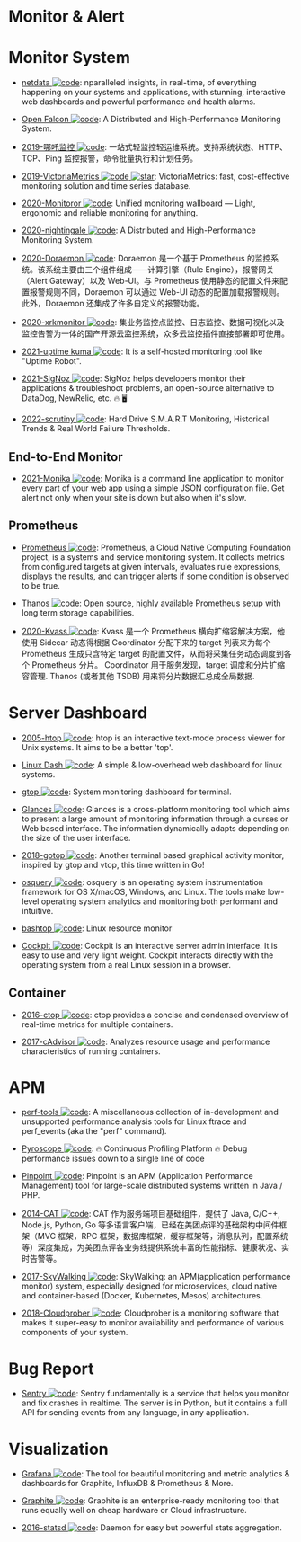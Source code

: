 # Monitor & Alert

# Monitor System

- [netdata ![code](https://martrix-usa.oss-accelerate.aliyuncs.com/logo/code.svg)](https://my-netdata.io/): nparalleled insights, in real-time, of everything happening on your systems and applications, with stunning, interactive web dashboards and powerful performance and health alarms.

- [Open Falcon ![code](https://martrix-usa.oss-accelerate.aliyuncs.com/logo/code.svg)](http://open-falcon.org/): A Distributed and High-Performance Monitoring System.

- [2019-哪吒监控 ![code](https://martrix-usa.oss-accelerate.aliyuncs.com/logo/code.svg)](https://github.com/naiba/nezha): 一站式轻监控轻运维系统。支持系统状态、HTTP、TCP、Ping 监控报警，命令批量执行和计划任务。

- [2019-VictoriaMetrics ![code](https://martrix-usa.oss-accelerate.aliyuncs.com/logo/code.svg) ![star](https://img.shields.io/github/stars/VictoriaMetrics/VictoriaMetrics)](https://github.com/VictoriaMetrics/VictoriaMetrics): VictoriaMetrics: fast, cost-effective monitoring solution and time series database.

- [2020-Monitoror ![code](https://martrix-usa.oss-accelerate.aliyuncs.com/logo/code.svg)](https://github.com/monitoror/monitoror): Unified monitoring wallboard — Light, ergonomic and reliable monitoring for anything.

- [2020-nightingale ![code](https://martrix-usa.oss-accelerate.aliyuncs.com/logo/code.svg)](https://github.com/didi/nightingale): A Distributed and High-Performance Monitoring System.

- [2020-Doraemon ![code](https://martrix-usa.oss-accelerate.aliyuncs.com/logo/code.svg)](https://github.com/Qihoo360/doraemon): Doraemon 是一个基于 Prometheus 的监控系统。该系统主要由三个组件组成——计算引擎（Rule Engine），报警网关（Alert Gateway）以及 Web-UI。与 Prometheus 使用静态的配置文件来配置报警规则不同，Doraemon 可以通过 Web-UI 动态的配置加载报警规则。此外，Doraemon 还集成了许多自定义的报警功能。

- [2020-xrkmonitor ![code](https://martrix-usa.oss-accelerate.aliyuncs.com/logo/code.svg)](https://gitee.com/xrkmonitorcom/open): 集业务监控点监控、日志监控、数据可视化以及监控告警为一体的国产开源云监控系统，众多云监控插件直接部署即可使用。

- [2021-uptime kuma ![code](https://martrix-usa.oss-accelerate.aliyuncs.com/logo/code.svg)](https://github.com/louislam/uptime-kuma): It is a self-hosted monitoring tool like "Uptime Robot".

- [2021-SigNoz ![code](https://martrix-usa.oss-accelerate.aliyuncs.com/logo/code.svg)](https://github.com/SigNoz/signoz): SigNoz helps developers monitor their applications & troubleshoot problems, an open-source alternative to DataDog, NewRelic, etc. 🔥 🖥

- [2022-scrutiny ![code](https://martrix-usa.oss-accelerate.aliyuncs.com/logo/code.svg)](https://github.com/AnalogJ/scrutiny): Hard Drive S.M.A.R.T Monitoring, Historical Trends & Real World Failure Thresholds.

## End-to-End Monitor

- [2021-Monika ![code](https://martrix-usa.oss-accelerate.aliyuncs.com/logo/code.svg)](https://github.com/hyperjumptech/monika): Monika is a command line application to monitor every part of your web app using a simple JSON configuration file. Get alert not only when your site is down but also when it's slow.

## Prometheus

- [Prometheus ![code](https://martrix-usa.oss-accelerate.aliyuncs.com/logo/code.svg)](https://prometheus.io/): Prometheus, a Cloud Native Computing Foundation project, is a systems and service monitoring system. It collects metrics from configured targets at given intervals, evaluates rule expressions, displays the results, and can trigger alerts if some condition is observed to be true.

- [Thanos ![code](https://martrix-usa.oss-accelerate.aliyuncs.com/logo/code.svg)](https://thanos.io/): Open source, highly available Prometheus setup with long term storage capabilities.

- [2020-Kvass ![code](https://martrix-usa.oss-accelerate.aliyuncs.com/logo/code.svg)](https://cubox.pro/c/v794lW): Kvass 是一个 Prometheus 横向扩缩容解决方案，他使用 Sidecar 动态得根据 Coordinator 分配下来的 target 列表来为每个 Prometheus 生成只含特定 target 的配置文件，从而将采集任务动态调度到各个 Prometheus 分片。 Coordinator 用于服务发现，target 调度和分片扩缩容管理. Thanos (或者其他 TSDB) 用来将分片数据汇总成全局数据.

# Server Dashboard

- [2005-htop ![code](https://martrix-usa.oss-accelerate.aliyuncs.com/logo/code.svg)](https://github.com/hishamhm/htop): htop is an interactive text-mode process viewer for Unix systems. It aims to be a better 'top'.

- [Linux Dash ![code](https://martrix-usa.oss-accelerate.aliyuncs.com/logo/code.svg)](https://github.com/afaqurk/linux-dash): A simple & low-overhead web dashboard for linux systems.

- [gtop ![code](https://martrix-usa.oss-accelerate.aliyuncs.com/logo/code.svg)](https://github.com/aksakalli/gtop): System monitoring dashboard for terminal.

- [Glances ![code](https://martrix-usa.oss-accelerate.aliyuncs.com/logo/code.svg)](https://github.com/nicolargo/glances): Glances is a cross-platform monitoring tool which aims to present a large amount of monitoring information through a curses or Web based interface. The information dynamically adapts depending on the size of the user interface.

- [2018-gotop ![code](https://martrix-usa.oss-accelerate.aliyuncs.com/logo/code.svg)](https://github.com/cjbassi/gotop): Another terminal based graphical activity monitor, inspired by gtop and vtop, this time written in Go!

- [osquery ![code](https://martrix-usa.oss-accelerate.aliyuncs.com/logo/code.svg)](https://github.com/facebook/osquery): osquery is an operating system instrumentation framework for OS X/macOS, Windows, and Linux. The tools make low-level operating system analytics and monitoring both performant and intuitive.

- [bashtop ![code](https://martrix-usa.oss-accelerate.aliyuncs.com/logo/code.svg)](https://github.com/aristocratos/bashtop): Linux resource monitor

- [Cockpit ![code](https://martrix-usa.oss-accelerate.aliyuncs.com/logo/code.svg)](https://github.com/cockpit-project/cockpit): Cockpit is an interactive server admin interface. It is easy to use and very light weight. Cockpit interacts directly with the operating system from a real Linux session in a browser.

## Container

- [2016-ctop ![code](https://martrix-usa.oss-accelerate.aliyuncs.com/logo/code.svg)](https://github.com/bcicen/ctop): ctop provides a concise and condensed overview of real-time metrics for multiple containers.

- [2017-cAdvisor ![code](https://martrix-usa.oss-accelerate.aliyuncs.com/logo/code.svg)](https://github.com/google/cadvisor): Analyzes resource usage and performance characteristics of running containers.

# APM

- [perf-tools ![code](https://martrix-usa.oss-accelerate.aliyuncs.com/logo/code.svg)](https://github.com/brendangregg/perf-tools): A miscellaneous collection of in-development and unsupported performance analysis tools for Linux ftrace and perf_events (aka the "perf" command).

- [Pyroscope ![code](https://martrix-usa.oss-accelerate.aliyuncs.com/logo/code.svg)](https://github.com/pyroscope-io/pyroscope): 🔥 Continuous Profiling Platform 🔥 Debug performance issues down to a single line of code

- [Pinpoint ![code](https://martrix-usa.oss-accelerate.aliyuncs.com/logo/code.svg)](http://naver.github.io/pinpoint/): Pinpoint is an APM (Application Performance Management) tool for large-scale distributed systems written in Java / PHP.

- [2014-CAT ![code](https://martrix-usa.oss-accelerate.aliyuncs.com/logo/code.svg)](https://github.com/dianping/cat): CAT 作为服务端项目基础组件，提供了 Java, C/C++, Node.js, Python, Go 等多语言客户端，已经在美团点评的基础架构中间件框架（MVC 框架，RPC 框架，数据库框架，缓存框架等，消息队列，配置系统等）深度集成，为美团点评各业务线提供系统丰富的性能指标、健康状况、实时告警等。

- [2017-SkyWalking ![code](https://martrix-usa.oss-accelerate.aliyuncs.com/logo/code.svg)](https://github.com/apache/skywalking): SkyWalking: an APM(application performance monitor) system, especially designed for microservices, cloud native and container-based (Docker, Kubernetes, Mesos) architectures.

- [2018-Cloudprober ![code](https://martrix-usa.oss-accelerate.aliyuncs.com/logo/code.svg)](https://cloudprober.org/getting-started/): Cloudprober is a monitoring software that makes it super-easy to monitor availability and performance of various components of your system.

# Bug Report

- [Sentry ![code](https://martrix-usa.oss-accelerate.aliyuncs.com/logo/code.svg)](https://github.com/getsentry/sentry): Sentry fundamentally is a service that helps you monitor and fix crashes in realtime. The server is in Python, but it contains a full API for sending events from any language, in any application.

# Visualization

- [Grafana ![code](https://martrix-usa.oss-accelerate.aliyuncs.com/logo/code.svg)](https://github.com/grafana/grafana): The tool for beautiful monitoring and metric analytics & dashboards for Graphite, InfluxDB & Prometheus & More.

- [Graphite ![code](https://martrix-usa.oss-accelerate.aliyuncs.com/logo/code.svg)](https://graphiteapp.org/): Graphite is an enterprise-ready monitoring tool that runs equally well on cheap hardware or Cloud infrastructure.

- [2016-statsd ![code](https://martrix-usa.oss-accelerate.aliyuncs.com/logo/code.svg)](https://github.com/etsy/statsd): Daemon for easy but powerful stats aggregation.
